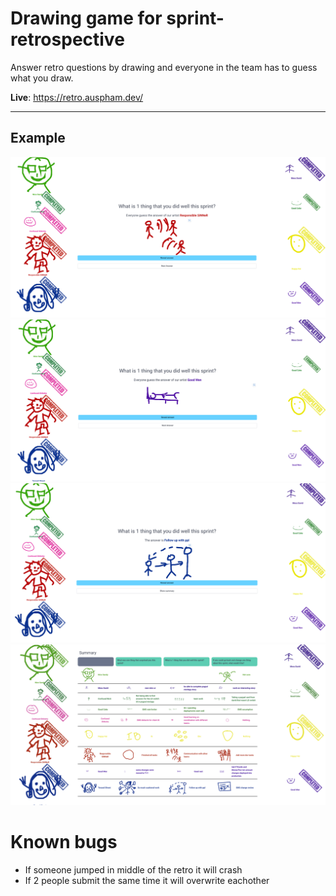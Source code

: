 # Drawing game for sprint-retrospective

Answer retro questions by drawing and everyone in the team has to guess what you draw.

**Live**: https://retro.auspham.dev/

---

## Example
![img.png](README/assets/img.png)
![img_1.png](README/assets/img_1.png)
![img_2.png](README/assets/img_2.png)
![img_3.png](README/assets/img_3.png)

# Known bugs

- If someone jumped in middle of the retro it will crash
- If 2 people submit the same time it will overwrite eachother


